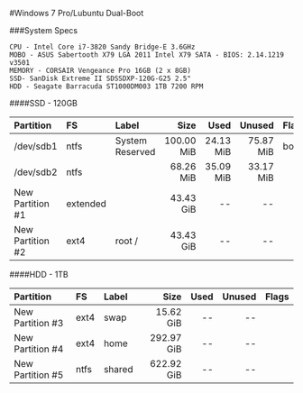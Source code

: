 #Windows 7 Pro/Lubuntu Dual-Boot

###System Specs

    CPU - Intel Core i7-3820 Sandy Bridge-E 3.6GHz
    MOBO - ASUS Sabertooth X79 LGA 2011 Intel X79 SATA - BIOS: 2.14.1219 v3501
    MEMORY - CORSAIR Vengeance Pro 16GB (2 x 8GB)
    SSD- SanDisk Extreme II SDSSDXP-120G-G25 2.5"
    HDD - Seagate Barracuda ST1000DM003 1TB 7200 RPM

####SSD - 120GB


| Partition | FS | Label |  Size | Used | Unused | Flags |
| :-------- | :--- | :-------------- | ---------: | --------: | --------: | :--- |
| /dev/sdb1 | ntfs | System Reserved | 100.00 MiB | 24.13 MiB | 75.87 MiB | boot |
| /dev/sdb2 | ntfs |  | 68.26 MiB | 35.09 MiB | 33.17 MiB |  |
| New Partition #1 | extended |  |  43.43 GiB | -- | -- |  | 
| New Partition #2 | ext4 | root / | 43.43 GiB | -- | -- |  |


####HDD - 1TB

| Partition | FS | Label |  Size | Used | Unused | Flags |
| :-------- | :--- | :-------------- | ---------: | --------: | --------: | :--- |
| New Partition #3 | ext4 | swap | 15.62 GiB | -- | -- |  | 
| New Partition #4 | ext4 | home | 292.97 GiB | -- | -- |  |
| New Partition #5 | ntfs | shared | 622.92 GiB | -- | -- |  |

